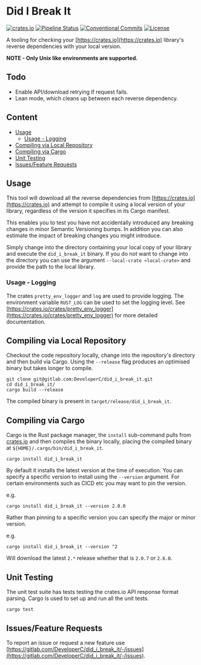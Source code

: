 # Did I Break It
[![crates.io](https://img.shields.io/crates/v/did_i_break_it)](https://crates.io/crates/did_i_break_it)
[![Pipeline Status](https://gitlab.com/DeveloperC/did_i_break_it/badges/main/pipeline.svg)](https://gitlab.com/DeveloperC/did_i_break_it/commits/main)
[![Conventional Commits](https://img.shields.io/badge/Conventional%20Commits-1.0.0-yellow.svg)](https://conventionalcommits.org)
[![License](https://img.shields.io/badge/License-AGPLv3-blue.svg)](https://www.gnu.org/licenses/agpl-3.0)


A tooling for checking your [https://crates.io](https://crates.io) library's reverse dependencies with your local version.

__NOTE - Only Unix like environments are supported.__


## Todo
 * Enable API/download retrying if request fails.
 * Lean mode, which cleans up between each reverse dependency.


## Content
 * [Usage](#usage)
   + [Usage - Logging](#usage-logging)
 * [Compiling via Local Repository](#compiling-via-local-repository)
 * [Compiling via Cargo](#compiling-via-cargo)
 * [Unit Testing](#unit-testing)
 * [Issues/Feature Requests](#issuesfeature-requests)


## Usage
This tool will download all the reverse dependencies from [https://crates.io](https://crates.io) and attempt to compile it using a local version of your library, regardless of the version it specifies in its Cargo manifest.

This enables you to test you have not accidentally introduced any breaking changes in minor Semantic Versioning bumps.
In addition you can also estimate the impact of breaking changes you might introduce.

Simply change into the directory containing your local copy of your library and execute the `did_i_break_it` binary.
If you do not want to change into the directory you can use the argument `--local-crate <local-crate>` and provide the path to the local library.


### Usage - Logging
The crates `pretty_env_logger` and `log` are used to provide logging.
The environment variable `RUST_LOG` can be used to set the logging level.
See [https://crates.io/crates/pretty_env_logger](https://crates.io/crates/pretty_env_logger) for more detailed documentation.


## Compiling via Local Repository
Checkout the code repository locally, change into the repository's directory and then build via Cargo.
Using the `--release` flag produces an optimised binary but takes longer to compile.

```
git clone git@gitlab.com:DeveloperC/did_i_break_it.git
cd did_i_break_it/
cargo build --release
```

The compiled binary is present in `target/release/did_i_break_it`.


## Compiling via Cargo
Cargo is the Rust package manager, the `install` sub-command pulls from [crates.io](https://crates.io/crates/did_i_break_it) and then compiles the binary locally, placing the compiled binary at `${HOME}/.cargo/bin/did_i_break_it`.

```
cargo install did_i_break_it
```

By default it installs the latest version at the time of execution.
You can specify a specific version to install using the `--version` argument.
For certain environments such as CICD etc you may want to pin the version.

e.g.

```
cargo install did_i_break_it --version 2.0.0
```

Rather than pinning to a specific version you can specify the major or minor version.

e.g.

```
cargo install did_i_break_it --version ^2
```

Will download the latest `2.*` release whether that is `2.0.7` or `2.6.0`.


## Unit Testing
The unit test suite has tests testing the crates.io API response format parsing.
Cargo is used to set up and run all the unit tests.

```
cargo test
```


## Issues/Feature Requests
To report an issue or request a new feature use [https://gitlab.com/DeveloperC/did_i_break_it/-/issues](https://gitlab.com/DeveloperC/did_i_break_it/-/issues).
